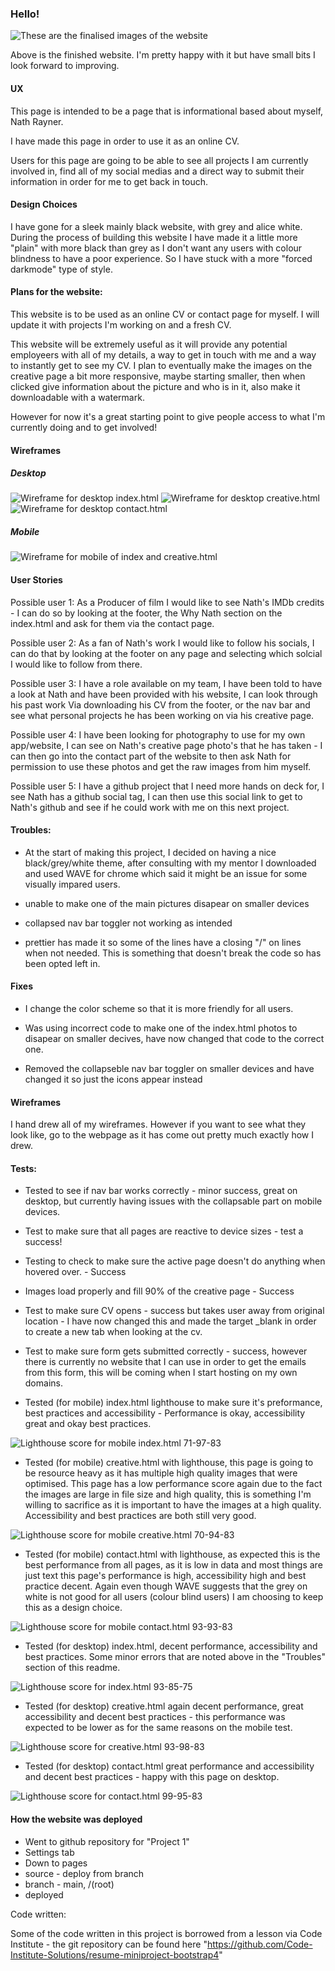 ### Hello!

![These are the finalised images of the website](/assets/images/am-i-responsive.jpg)

Above is the finished website. I'm pretty happy with it but have small bits I look forward to improving.

#### UX

This page is intended to be a page that is informational based about myself, Nath Rayner.

I have made this page in order to use it as an online CV.

Users for this page are going to be able to see all projects I am currently involved in, find all of my social medias and a direct way to submit their information in order for me to get back in touch.

#### Design Choices

I have gone for a sleek mainly black website, with grey and alice white. During the process of building this website I have made it a little more "plain" with more black than grey as I don't want any users with colour blindness to have a poor experience. So I have stuck with a more "forced darkmode" type of style.

#### Plans for the website:

This website is to be used as an online CV or contact page for myself. I will update it with projects I'm working on and a fresh CV.

This website will be extremely useful as it will provide any potential employeers with all of my details, a way to get in touch with me and a way to instantly get to see my CV. I plan to eventually make the images on the creative page a bit more responsive, maybe starting smaller, then when clicked give information about the picture and who is in it, also make it downloadable with a watermark.

However for now it's a great starting point to give people access to what I'm currently doing and to get involved!

#### Wireframes

##### Desktop
![Wireframe for desktop index.html](/assets/images/wireframes/Wireframe-index.jpg)
![Wireframe for desktop creative.html](/assets/images/wireframes/wireframe-creative.jpg)
![Wireframe for desktop contact.html](/assets/images/wireframes/wireframe-contact.jpg)

##### Mobile

![Wireframe for mobile of index and creative.html](/assets/images/wireframes/mobile-wireframe.jpg)


#### User Stories

Possible user 1: As a Producer of film I would like to see Nath's IMDb credits - I can do so by looking at the footer, the Why Nath section on the index.html and ask for them via the contact page.

Possible user 2: As a fan of Nath's work I would like to follow his socials, I can do that by looking at the footer on any page and selecting which solcial I would like to follow from there.

Possible user 3: I have a role available on my team, I have been told to have a look at Nath and have been provided with his website, I can look through his past work Via downloading his CV from the footer, or the nav bar and see what personal projects he has been working on via his creative page.

Possible user 4: I have been looking for photography to use for my own app/website, I can see on Nath's creative page photo's that he has taken - I can then go into the contact part of the website to then ask Nath for permission to use these photos and get the raw images from him myself.

Possible user 5: I have a github project that I need more hands on deck for, I see Nath has a github social tag, I can then use this social link to get to Nath's github and see if he could work with me on this next project.


#### Troubles:

- At the start of making this project, I decided on having a nice black/grey/white theme, after consulting with my mentor I downloaded and used WAVE for chrome which said it might be an issue for some visually impared users.

- unable to make one of the main pictures disapear on smaller devices

- collapsed nav bar toggler not working as intended

- prettier has made it so some of the lines have a closing "/" on lines when not needed. This is something that doesn't break the code so has been opted left in.

#### Fixes

- I change the color scheme so that it is more friendly for all users.

- Was using incorrect code to make one of the index.html photos to disapear on smaller decives, have now changed that code to the correct one.

- Removed the collapseble nav bar toggler on smaller devices and have changed it so just the icons appear instead


#### Wireframes

I hand drew all of my wireframes. However if you want to see what they look like, go to the webpage as it has come out pretty much exactly how I drew.

#### Tests:

- Tested to see if nav bar works correctly - minor success, great on desktop, but currently having issues with the collapsable part on mobile devices.

- Test to make sure that all pages are reactive to device sizes - test a success!

- Testing to check to make sure the active page doesn't do anything when hovered over. - Success

- Images load properly and fill 90% of the creative page - Success

- Test to make sure CV opens - success but takes user away from original location - I have now changed this and made the target \_blank in order to create a new tab when looking at the cv.

- Test to make sure form gets submitted correctly - success, however there is currently no website that I can use in order to get the emails from this form, this will be coming when I start hosting on my own domains.

- Tested (for mobile) index.html lighthouse to make sure it's preformance, best practices and accessibility - Performance is okay, accessibility great and okay best practices.
 
![Lighthouse score for mobile index.html 71-97-83](/assets/images/lighthouse/lighthouse-desktop-index-mobile.jpg)

- Tested (for mobile) creative.html with lighthouse, this page is going to be resource heavy as it has multiple high quality images that were optimised. This page has a low performance score again due to the fact the images are large in file size and high quality, this is something I'm willing to sacrifice as it is important to have the images at a high quality. Accessibility and best practices are both still very good.
 
![Lighthouse score for mobile creative.html 70-94-83](/assets/images/lighthouse/lighthouse-desktop-creative-mobile.jpg)

- Tested (for mobile) contact.html with lighthouse, as expected this is the best performance from all pages, as it is low in data and most things are just text this page's performance is high, accessibility high and best practice decent. Again even though WAVE suggests that the grey on white is not good for all users (colour blind users) I am choosing to keep this as a design choice.
 
![Lighthouse score for mobile contact.html 93-93-83](/assets/images/lighthouse/lighthouse-desktop-contact-mobile.jpg)

- Tested (for desktop) index.html, decent performance, accessibility and best practices. Some minor errors that are noted above in the "Troubles" section of this readme.
 
![Lighthouse score for index.html 93-85-75](/assets/images/lighthouse/lighthouse-desktop-index.png)

- Tested (for desktop) creative.html again decent performance, great accessibility and decent best practices - this performance was expected to be lower as for the same reasons on the mobile test.
 
![Lighthouse score for creative.html 93-98-83](/assets/images/lighthouse/lighthouse-desktop-creative.jpg)

- Tested (for desktop) contact.html great performance and accessibility and decent best practices - happy with this page on desktop.
 
![Lighthouse score for contact.html 99-95-83](/assets/images/lighthouse/lighthouse-desktop-contact.jpg)

#### How the website was deployed

- Went to github repository for "Project 1"
- Settings tab
- Down to pages
- source - deploy from branch
- branch - main, /(root)
- deployed

Code written:

Some of the code written in this project is borrowed from a lesson via Code Institute - the git repository can be found here "https://github.com/Code-Institute-Solutions/resume-miniproject-bootstrap4"

